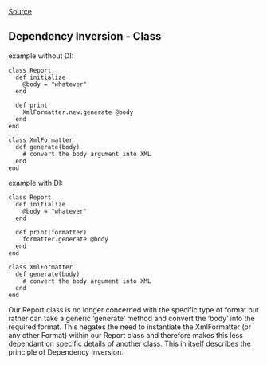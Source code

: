 [Source](http://blog.siyelo.com/solid-principles-in-ruby/)

## Dependency Inversion - Class

example without DI:

````
class Report  
  def initialize
    @body = "whatever"
  end

  def print
    XmlFormatter.new.generate @body
  end
end

class XmlFormatter  
  def generate(body)
    # convert the body argument into XML
  end
end
````

example with DI:

````
class Report  
  def initialize
    @body = "whatever"
  end

  def print(formatter)
    formatter.generate @body
  end
end

class XmlFormatter  
  def generate(body)
    # convert the body argument into XML
  end
end
````

Our Report class is no longer concerned with the specific type of format but rather can take a generic ‘generate’ method and convert the ‘body’ into the required format. This negates the need to instantiate the XmlFormatter (or any other Format) within our Report class and therefore makes this less dependant on specific details of another class. This in itself describes the principle of Dependency Inversion. 

